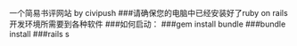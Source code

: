 一个简易书评网站
by civipush
###请确保您的电脑中已经安装好了ruby on rails开发环境所需要到各种软件
###如何启动：
###gem install bundle
###bundle install
###rails s
